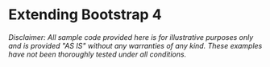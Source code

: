 # Extending Bootstrap 4
###### Disclaimer: All sample code provided here is for illustrative purposes only and is provided "AS IS" without any warranties of any kind. These examples have not been thoroughly tested under all conditions.

